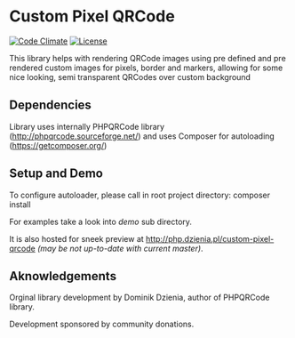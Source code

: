Custom Pixel QRCode
===================
[![Code Climate](https://codeclimate.com/github/dlvoy/custom-pixel-qrcode/badges/gpa.svg)](https://codeclimate.com/github/dlvoy/custom-pixel-qrcode)
[![License](https://img.shields.io/badge/license-MIT-blue.svg)](LICENSE)

This library helps with rendering QRCode images 
using pre defined and pre rendered custom images for pixels, border and markers, 
allowing for some nice looking, semi transparent QRCodes over custom background

Dependencies
------------

Library uses internally PHPQRCode library (http://phpqrcode.sourceforge.net/) 
and uses Composer for autoloading (https://getcomposer.org/)

Setup and Demo
--------------

To configure autoloader, please call in root project directory: composer install 

For examples take a look into *demo* sub directory.

It is also hosted for sneek preview at http://php.dzienia.pl/custom-pixel-qrcode 
*(may be not up-to-date with current master)*.

Aknowledgements
---------------

Orginal library development by Dominik Dzienia, author of PHPQRCode library.

Development sponsored by community donations.
